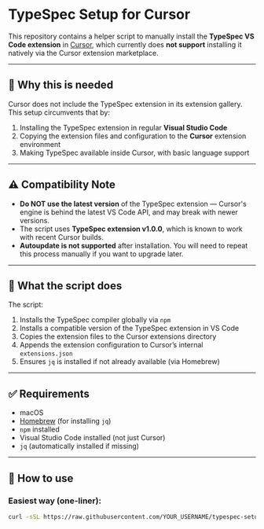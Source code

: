 # TypeSpec Setup for Cursor

This repository contains a helper script to manually install the **TypeSpec VS Code extension** in [Cursor](https://www.cursor.so), which currently does **not support** installing it natively via the Cursor extension marketplace.

---

## 📌 Why this is needed

Cursor does not include the TypeSpec extension in its extension gallery. This setup circumvents that by:

1. Installing the TypeSpec extension in regular **Visual Studio Code**
2. Copying the extension files and configuration to the **Cursor** extension environment
3. Making TypeSpec available inside Cursor, with basic language support

---

## ⚠️ Compatibility Note

- **Do NOT use the latest version** of the TypeSpec extension — Cursor's engine is behind the latest VS Code API, and may break with newer versions.
- The script uses **TypeSpec extension v1.0.0**, which is known to work with recent Cursor builds.
- **Autoupdate is not supported** after installation. You will need to repeat this process manually if you want to upgrade later.

---

## 🧰 What the script does

The script:
1. Installs the TypeSpec compiler globally via `npm`
2. Installs a compatible version of the TypeSpec extension in VS Code
3. Copies the extension files to the Cursor extensions directory
4. Appends the extension configuration to Cursor’s internal `extensions.json`
5. Ensures `jq` is installed if not already available (via Homebrew)

---

## ✅ Requirements

- macOS
- [Homebrew](https://brew.sh) (for installing `jq`)
- `npm` installed
- Visual Studio Code installed (not just Cursor)
- `jq` (automatically installed if missing)

---

## 🚀 How to use

### Easiest way (one-liner):

```bash
curl -sSL https://raw.githubusercontent.com/YOUR_USERNAME/typespec-setup/main/enable-typespec.sh | bash
